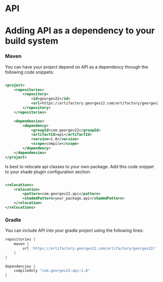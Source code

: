 # API

# Adding API as a dependency to your build system

### Maven

You can have your project depend on API as a dependency through the following code snippets:

```xml

<project>
    <repositories>
        <repository>
            <id>georgev22</id>
            <url>https://artifactory.georgev22.com/artifactory/georgev22/</url>
        </repository>
    </repositories>

    <dependencies>
        <dependency>
            <groupId>com.georgev22</groupId>
            <artifactId>api</artifactId>
            <version>1.8</version>
            <scope>compile</scope>
        </dependency>
    </dependencies>
</project>
```

Is best to relocate api classes to your own package. Add this code snippet to your shade plugin configuration section:

```xml

<relocations>
    <relocation>
        <pattern>com.georgev22.api</pattern>
        <shadedPattern>your_package.api</shadedPattern>
    </relocation>
</relocations>
```

### Gradle

You can include API into your gradle project using the following lines:

```groovy
repositories {
    maven {
        url 'https://artifactory.georgev22.com/artifactory/georgev22/'
    }
}

dependencies {
    compileOnly "com.georgev22:api:1.8"
}
```
